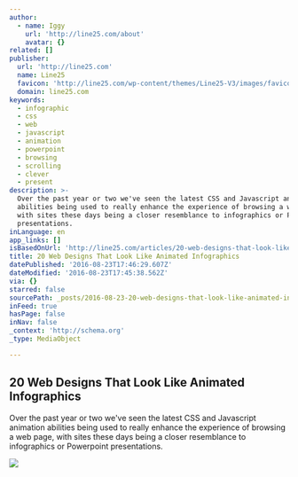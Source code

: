 ```yaml
---
author:
  - name: Iggy
    url: 'http://line25.com/about'
    avatar: {}
related: []
publisher:
  url: 'http://line25.com'
  name: Line25
  favicon: 'http://line25.com/wp-content/themes/Line25-V3/images/favicon.ico'
  domain: line25.com
keywords:
  - infographic
  - css
  - web
  - javascript
  - animation
  - powerpoint
  - browsing
  - scrolling
  - clever
  - present
description: >-
  Over the past year or two we've seen the latest CSS and Javascript animation
  abilities being used to really enhance the experience of browsing a web page,
  with sites these days being a closer resemblance to infographics or Powerpoint
  presentations.
inLanguage: en
app_links: []
isBasedOnUrl: 'http://line25.com/articles/20-web-designs-that-look-like-animated-infographics'
title: 20 Web Designs That Look Like Animated Infographics
datePublished: '2016-08-23T17:46:29.607Z'
dateModified: '2016-08-23T17:45:38.562Z'
via: {}
starred: false
sourcePath: _posts/2016-08-23-20-web-designs-that-look-like-animated-infographics.md
inFeed: true
hasPage: false
inNav: false
_context: 'http://schema.org'
_type: MediaObject

---
```

<article style=""><h1>20 Web Designs That Look Like Animated Infographics</h1><p>Over the past year or two we've seen the latest CSS and Javascript animation abilities being used to really enhance the experience of browsing a web page, with sites these days being a closer resemblance to infographics or Powerpoint presentations.</p><img src="http://line25.com/wp-content/uploads/2014/infographic/1.jpg" /></article>